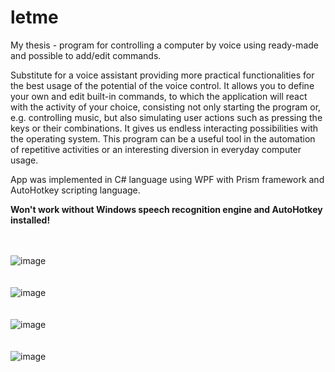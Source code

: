 # letme
My thesis - program for controlling a computer by voice using ready-made and possible to add/edit commands.

Substitute for a voice assistant providing more practical functionalities for the best usage of the potential of the voice control. It allows you to define your own and edit built-in commands, to which the application will react with the activity of your choice, consisting not only starting the program or, e.g. controlling music, but also simulating user actions such as pressing the keys or their combinations. It gives us endless interacting possibilities with the operating system. This program can be a useful tool in the automation of repetitive activities or an interesting diversion in everyday computer usage.

App was implemented in C# language using WPF with Prism framework and AutoHotkey scripting language.

**Won't work without Windows speech recognition engine and AutoHotkey installed!**

<br><br>
![image](https://user-images.githubusercontent.com/49719143/213235617-5d8578a3-f97d-4061-b1f9-f9e7f9c5d732.png)
<br><br><br>
![image](https://user-images.githubusercontent.com/49719143/213237196-f09f7f04-e4f2-4273-88c0-8f6449310660.png)
<br><br><br>
![image](https://user-images.githubusercontent.com/49719143/213237275-0a80c156-36c9-4191-8cf6-5fb50398bb2f.png)
<br><br><br>
![image](https://user-images.githubusercontent.com/49719143/213237731-c6506720-6c07-4118-9a78-7a529906ace0.png)
